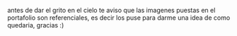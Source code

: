 antes de dar el grito en el cielo te aviso que las imagenes puestas en el portafolio son referenciales, es decir los puse para darme una idea de como quedaria, gracias :)